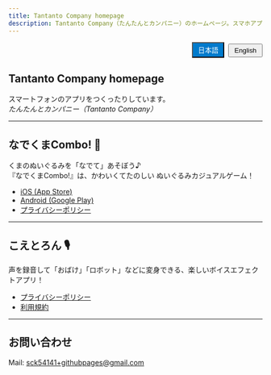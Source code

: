 ```yaml
---
title: Tantanto Company homepage
description: Tantanto Company（たんたんとカンパニー）のホームページ。スマホアプリなどを作っています。
---
```


<div style="text-align:right; margin:1em 0;">
  <button id="btn-ja" class="active">日本語</button>
  <button id="btn-en">English</button>
</div>

<section id="lang-ja" class="lang-section active">

# Tantanto Company homepage
スマートフォンのアプリをつくったりしています。  
*たんたんとカンパニー（Tantanto Company）*

---

## なでくまCombo! 🧸
くまのぬいぐるみを「なでて」あそぼう♪  
『なでくまCombo!』は、かわいくてたのしい ぬいぐるみカジュアルゲーム！  

- [iOS (App Store)](https://apps.apple.com/us/app/pat-the-bear/id6747101851)  
- [Android (Google Play)](https://play.google.com/store/apps/details?id=com.toto.NadekumaCombo)  
- [プライバシーポリシー](./nadekuma_policy.html)

---

## こえとろん 🎙️
声を録音して「おばけ」「ロボット」などに変身できる、楽しいボイスエフェクトアプリ！  

- [プライバシーポリシー](./VoiceRecEffect/KOETRON_policy.html)
- [利用規約](./VoiceRecEffect/terms.html)  
---


## お問い合わせ
Mail: sck54141+githubpages@gmail.com

</section>

<section id="lang-en" class="lang-section">

# to-to homepage
We create smartphone apps and games.  
*Tantanto Company*

---

## Pat the Bear! 🧸
Let’s play by “petting” the teddy bears!  
**Pat the Bear!** is a cute and fun casual game with adorable stuffed animals.  

- [iOS (App Store)](https://apps.apple.com/us/app/pat-the-bear/id6747101851)  
- [Android (Google Play)](https://play.google.com/store/apps/details?id=com.toto.NadekumaCombo)  
- [Privacy Policy](./nadekuma_policy.html)

---

## Koetron 🎙️
Record your voice and transform it instantly with fun effects like “Ghost” or “Robot”!  

- [Privacy Policy](./VoiceRecEffect/KOETRON_policy.html)
- [Terms of Service](./VoiceRecEffect/terms/)

---

## Contact
Mail: sck54141+githubpages@gmail.com

</section>

<script>
const btnJa = document.getElementById('btn-ja');
const btnEn = document.getElementById('btn-en');
const secJa = document.getElementById('lang-ja');
const secEn = document.getElementById('lang-en');

function applyLang(lang) {
  const isJa = lang === 'ja';
  secJa.classList.toggle('active', isJa);
  secEn.classList.toggle('active', !isJa);
  btnJa.classList.toggle('active', isJa);
  btnEn.classList.toggle('active', !isJa);
  document.documentElement.setAttribute('lang', isJa ? 'ja' : 'en');
  try { localStorage.setItem('siteLang', lang); } catch(e) {}
}

btnJa.addEventListener('click', () => applyLang('ja'));
btnEn.addEventListener('click', () => applyLang('en'));

(function initLang(){
  try {
    const saved = localStorage.getItem('siteLang');
    if(saved){ return applyLang(saved); }
  } catch(e){}
  const nav = (navigator.language||'ja').toLowerCase();
  applyLang(nav.startsWith('ja') ? 'ja' : 'en');
})();
</script>

<style>
.lang-section{display:none;}
.lang-section.active{display:block;}
button{padding:4px 10px; margin-left:4px;}
button.active{background:#007acc;color:#fff;}
</style>

